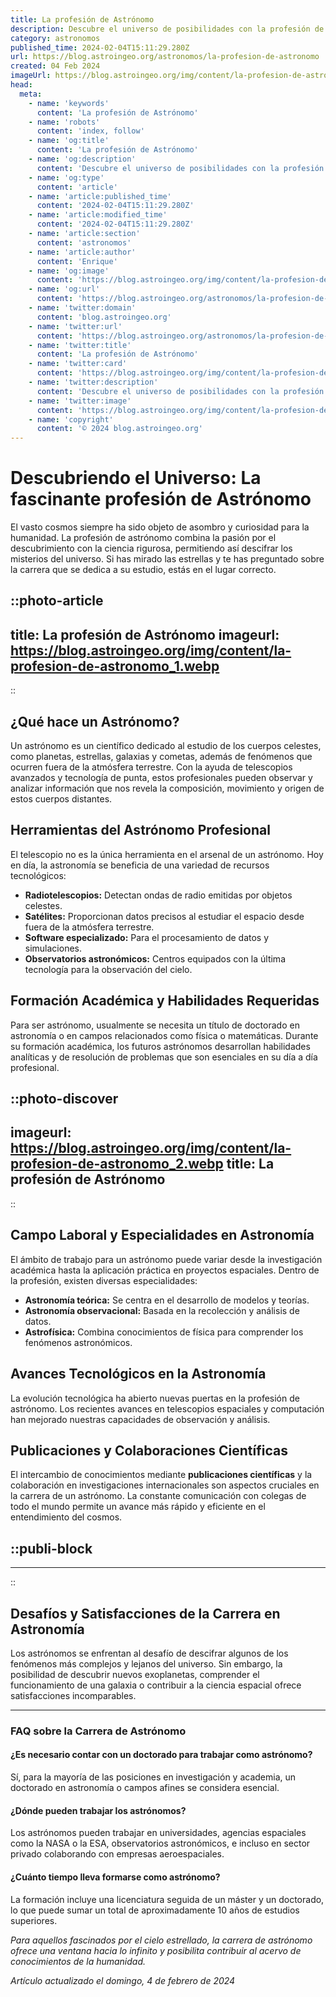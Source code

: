 ```yaml
---
title: La profesión de Astrónomo
description: Descubre el universo de posibilidades con la profesión de Astrónomo; un camino estelar hacia el conocimiento de las estrellas y más allá.
category: astronomos
published_time: 2024-02-04T15:11:29.280Z
url: https://blog.astroingeo.org/astronomos/la-profesion-de-astronomo
created: 04 Feb 2024
imageUrl: https://blog.astroingeo.org/img/content/la-profesion-de-astronomo_1.webp
head:
  meta:
    - name: 'keywords'
      content: 'La profesión de Astrónomo'
    - name: 'robots'
      content: 'index, follow'
    - name: 'og:title'
      content: 'La profesión de Astrónomo'
    - name: 'og:description'
      content: 'Descubre el universo de posibilidades con la profesión de Astrónomo; un camino estelar hacia el conocimiento de las estrellas y más allá.'
    - name: 'og:type'
      content: 'article'
    - name: 'article:published_time'
      content: '2024-02-04T15:11:29.280Z'
    - name: 'article:modified_time'
      content: '2024-02-04T15:11:29.280Z'
    - name: 'article:section'
      content: 'astronomos'
    - name: 'article:author'
      content: 'Enrique'
    - name: 'og:image'
      content: 'https://blog.astroingeo.org/img/content/la-profesion-de-astronomo_1.webp'
    - name: 'og:url'
      content: 'https://blog.astroingeo.org/astronomos/la-profesion-de-astronomo'
    - name: 'twitter:domain'
      content: 'blog.astroingeo.org'
    - name: 'twitter:url'
      content: 'https://blog.astroingeo.org/astronomos/la-profesion-de-astronomo'
    - name: 'twitter:title'
      content: 'La profesión de Astrónomo'
    - name: 'twitter:card'
      content: 'https://blog.astroingeo.org/img/content/la-profesion-de-astronomo_1.webp'
    - name: 'twitter:description'
      content: 'Descubre el universo de posibilidades con la profesión de Astrónomo; un camino estelar hacia el conocimiento de las estrellas y más allá.'
    - name: 'twitter:image'
      content: 'https://blog.astroingeo.org/img/content/la-profesion-de-astronomo_1.webp'
    - name: 'copyright'
      content: '© 2024 blog.astroingeo.org'
---
```

# Descubriendo el Universo: La fascinante profesión de Astrónomo

El vasto cosmos siempre ha sido objeto de asombro y curiosidad para la humanidad. La profesión de astrónomo combina la pasión por el descubrimiento con la ciencia rigurosa, permitiendo así descifrar los misterios del universo. Si has mirado las estrellas y te has preguntado sobre la carrera que se dedica a su estudio, estás en el lugar correcto.


::photo-article
---
title: La profesión de Astrónomo
imageurl: https://blog.astroingeo.org/img/content/la-profesion-de-astronomo_1.webp
---
::


## ¿Qué hace un Astrónomo?

Un astrónomo es un científico dedicado al estudio de los cuerpos celestes, como planetas, estrellas, galaxias y cometas, además de fenómenos que ocurren fuera de la atmósfera terrestre. Con la ayuda de telescopios avanzados y tecnología de punta, estos profesionales pueden observar y analizar información que nos revela la composición, movimiento y origen de estos cuerpos distantes.

## Herramientas del Astrónomo Profesional

El telescopio no es la única herramienta en el arsenal de un astrónomo. Hoy en día, la astronomía se beneficia de una variedad de recursos tecnológicos:

- **Radiotelescopios:** Detectan ondas de radio emitidas por objetos celestes.
- **Satélites:** Proporcionan datos precisos al estudiar el espacio desde fuera de la atmósfera terrestre.
- **Software especializado:** Para el procesamiento de datos y simulaciones.
- **Observatorios astronómicos:** Centros equipados con la última tecnología para la observación del cielo.

## Formación Académica y Habilidades Requeridas

Para ser astrónomo, usualmente se necesita un título de doctorado en astronomía o en campos relacionados como física o matemáticas. Durante su formación académica, los futuros astrónomos desarrollan habilidades analíticas y de resolución de problemas que son esenciales en su día a día profesional.


::photo-discover
---
imageurl: https://blog.astroingeo.org/img/content/la-profesion-de-astronomo_2.webp
title: La profesión de Astrónomo
---
::


## Campo Laboral y Especialidades en Astronomía

El ámbito de trabajo para un astrónomo puede variar desde la investigación académica hasta la aplicación práctica en proyectos espaciales. Dentro de la profesión, existen diversas especialidades:

- **Astronomía teórica:** Se centra en el desarrollo de modelos y teorías.
- **Astronomía observacional:** Basada en la recolección y análisis de datos.
- **Astrofísica:** Combina conocimientos de física para comprender los fenómenos astronómicos.

## Avances Tecnológicos en la Astronomía

La evolución tecnológica ha abierto nuevas puertas en la profesión de astrónomo. Los recientes avances en telescopios espaciales y computación han mejorado nuestras capacidades de observación y análisis.

## Publicaciones y Colaboraciones Científicas

El intercambio de conocimientos mediante **publicaciones científicas** y la colaboración en investigaciones internacionales son aspectos cruciales en la carrera de un astrónomo. La constante comunicación con colegas de todo el mundo permite un avance más rápido y eficiente en el entendimiento del cosmos.


  ::publi-block
  ---
  ---
  ::
  
  
## Desafíos y Satisfacciones de la Carrera en Astronomía

Los astrónomos se enfrentan al desafío de descifrar algunos de los fenómenos más complejos y lejanos del universo. Sin embargo, la posibilidad de descubrir nuevos exoplanetas, comprender el funcionamiento de una galaxia o contribuir a la ciencia espacial ofrece satisfacciones incomparables.

---

### FAQ sobre la Carrera de Astrónomo

#### ¿Es necesario contar con un doctorado para trabajar como astrónomo?
Sí, para la mayoría de las posiciones en investigación y academia, un doctorado en astronomía o campos afines se considera esencial.

#### ¿Dónde pueden trabajar los astrónomos?
Los astrónomos pueden trabajar en universidades, agencias espaciales como la NASA o la ESA, observatorios astronómicos, e incluso en sector privado colaborando con empresas aeroespaciales.

#### ¿Cuánto tiempo lleva formarse como astrónomo?
La formación incluye una licenciatura seguida de un máster y un doctorado, lo que puede sumar un total de aproximadamente 10 años de estudios superiores.

*Para aquellos fascinados por el cielo estrellado, la carrera de astrónomo ofrece una ventana hacia lo infinito y posibilita contribuir al acervo de conocimientos de la humanidad.*

_Artículo actualizado el domingo, 4 de febrero de 2024_